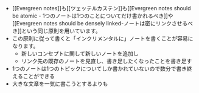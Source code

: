 - [[Evergreen notes]]も[[ツェッテルカステン]]も[[Evergreen notes should be atomic - 1つのノートは1つのことについてだけ書かれるべき]]や[[Evergreen notes should be densely linked-ノートは密にリンクさせるべき]]という同じ原則を用いています。
- この原則に従って書くと「インクリメンタルに」ノートを書くことが容易になります。
	- 新しいコンセプトに関して新しいノートを追加し
	- リンク先の既存のノートを見直し、書き足したくなったことを書き足す
- 1つのノートは1つのトピックについてしか書かれていないので数分で書き終えることができる
- 大きな文章を一気に書こうとするよりも
